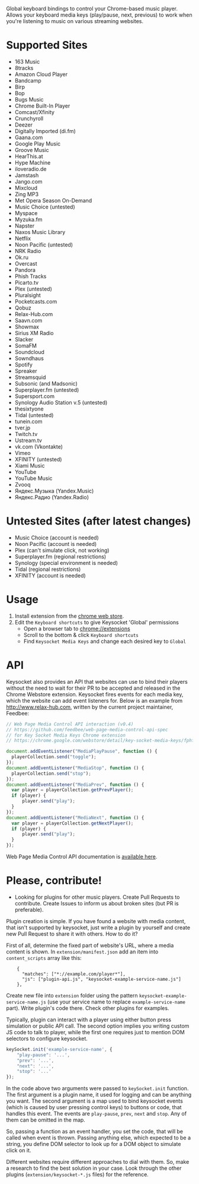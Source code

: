 Global keyboard bindings to control your Chrome-based music player.
Allows your keyboard media keys (play/pause, next, previous) to work
when you're listening to music on various streaming websites.

# Supported Sites

   * 163 Music
   * 8tracks
   * Amazon Cloud Player
   * Bandcamp
   * Birp
   * Bop
   * Bugs Music
   * Chrome Built-In Player
   * Comcast/Xfinity
   * Crunchyroll
   * Deezer
   * Digitally Imported (di.fm)
   * Gaana.com
   * Google Play Music
   * Groove Music
   * HearThis.at
   * Hype Machine
   * iloveradio.de
   * Jamstash
   * Jango.com
   * Mixcloud
   * Zing MP3
   * Met Opera Season On-Demand
   * Music Choice (untested)
   * Myspace
   * Myzuka.fm
   * Napster
   * Naxos Music Library
   * Netflix
   * Noon Pacific (untested)
   * NRK Radio
   * Ok.ru
   * Overcast
   * Pandora
   * Phish Tracks
   * Picarto.tv
   * Plex (untested)
   * Pluralsight
   * Pocketcasts.com
   * Qobuz
   * Relax-Hub.com
   * Saavn.com
   * Showmax
   * Sirius XM Radio
   * Slacker
   * SomaFM
   * Soundcloud
   * Sowndhaus
   * Spotify
   * Spreaker
   * Streamsquid
   * Subsonic (and Madsonic)
   * Superplayer.fm (untested)
   * Supersport.com
   * Synology Audio Station v.5 (untested)
   * thesixtyone
   * Tidal (untested)
   * tunein.com
   * tver.jp
   * Twitch.tv
   * Ustream.tv
   * vk.com (Vkontakte)
   * Vimeo
   * XFINITY (untested)
   * Xiami Music
   * YouTube
   * YouTube Music
   * Zvooq
   * Яндекс.Музыка (Yandex.Music)
   * Яндекс.Радио (Yandex.Radio)

# Untested Sites (after latest changes)

   * Music Choice (account is needed)
   * Noon Pacific (account is needed)
   * Plex (can't simulate click, not working)
   * Superplayer.fm (regional restrictions)
   * Synology (special environment is needed)
   * Tidal (regional restrictions)
   * XFINITY (account is needed)

# Usage

1. Install extension from the [chrome web store][crx].
2. Edit the `Keyboard shortcuts` to give Keysocket 'Global' permissions
    * Open a browser tab to [chrome://extensions](chrome://extensions)
    * Scroll to the bottom & click `Keyboard shortcuts`
    * Find `Keysocket Media Keys` and change each desired key to `Global`

# API

Keysocket also provides an API that websites can use to bind their
players without the need to wait for their PR to be accepted and
released in the Chrome Webstore extension.  Keysocket fires events
for each media key, which the website can add event listeners for.
Below is an example from http://www.relax-hub.com, written by the
current project maintainer, Feedbee:

```javascript
// Web Page Media Control API interaction (v0.4)
// https://github.com/feedbee/web-page-media-control-api-spec
// for Key Socket Media Keys Chrome extension
// https://chrome.google.com/webstore/detail/key-socket-media-keys/fphfgdknbpakeedbaenojjdcdoajihik?hl=en

document.addEventListener("MediaPlayPause", function () {
  playerCollection.send("toggle");
});
document.addEventListener("MediaStop", function () {
  playerCollection.send("stop");
});
document.addEventListener("MediaPrev", function () {
  var player = playerCollection.getPrevPlayer();
  if (player) {
      player.send("play");
  }
});
document.addEventListener("MediaNext", function () {
  var player = playerCollection.getNextPlayer();
  if (player) {
      player.send("play");
  }
});
```

Web Page Media Control API documentation is [available here](https://github.com/feedbee/web-page-media-control-api-spec).

# Please, contribute!

* Looking for plugins for other music players. Create Pull Requests to contribute. Create Issues to inform us about
broken sites (but PR is preferable). 

Plugin creation is simple. If you have found a website with media content, that isn't supported by keysocket, just
write a plugin by yourself and create new Pull Request to share it with others. How to do it?

First of all, determine the fixed part of website's URL, where a media content is shown. In `extension/manifest.json`
add an item into `content_scripts` array like this:

```
    {
      "matches": ["*://example.com/player*"],
      "js": ["plugin-api.js", "keysocket-example-service-name.js"]
    },
```

Create new file into `extension` folder using the pattern `keysocket-example-service-name.js` (use your service name to
replace `example-service-name` part). Write plugin's code there. Check other plugins for examples.

Typically, plugin can interact with a player using either button press simulation or public API call. The second option
implies you writing custom JS code to talk to player, while the first one requires just to mention DOM selectors to
configure keysocket.

```javascript
keySocket.init('example-service-name', {
    "play-pause": '...',
    "prev": '...',
    "next": '...',
    "stop": '...'
});
```

In the code above two arguments were passed to `keySocket.init` function. The first argument is a plugin name, it used for
logging and can be anything you want. The second argument is a map used to bind keysocket events (which is caused by
user pressing control keys) to buttons or code, that handles this event. The events are `play-pause`, `prev`, `next`
and `stop`. Any of them can be omitted in the map.

So, passing a function as an event handler, you set the code, that will be called when event is thrown. Passing anything
else, which expected to be a string, you define DOM selector to look up for a DOM object to simulate click on it.

Different websites require different approaches to dial with them. So, make a research to find the best solution in
your case. Look through the other plugins (`extension/keysocket-*.js` files) for the reference.

[crx]: https://chrome.google.com/webstore/detail/fphfgdknbpakeedbaenojjdcdoajihik
